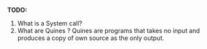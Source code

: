 
**TODO:**

1. What is a System call? 
1. What are Quines ?
	Quines are programs that takes no input and produces a copy of own source as the only output. 


